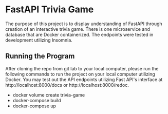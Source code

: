# FastAPI Trivia Game

The purpose of this project is to display understanding of FastAPI through creation of an interactive trivia game. There is one microservice and database that are Docker containerized. The endpoints were tested in development utilizing Insomnia. 

## Running the Program

After cloning the repo from git lab to your local computer, please run the following commands to run the project on your local computer utilizing Docker. You may test out the API endpoints utilizing Fast API's interface at http://localhost:8000/docs or http://localhost:8000/redoc.

* docker volume create trivia-game
* docker-compose build
* docker-compose up
